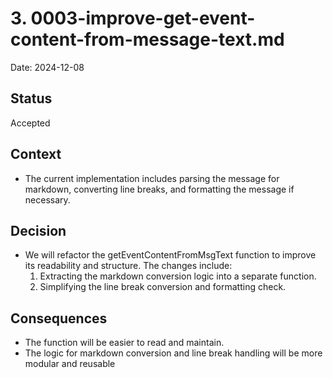 # 3. 0003-improve-get-event-content-from-message-text.md

Date: 2024-12-08

## Status

Accepted

## Context

- The current implementation includes parsing the message for markdown, converting line breaks, and
  formatting the message if necessary.

## Decision

- We will refactor the getEventContentFromMsgText function to improve its readability and structure.
  The changes include:
    1. Extracting the markdown conversion logic into a separate function.
    2. Simplifying the line break conversion and formatting check.

## Consequences

- The function will be easier to read and maintain.
- The logic for markdown conversion and line break handling will be more modular and reusable